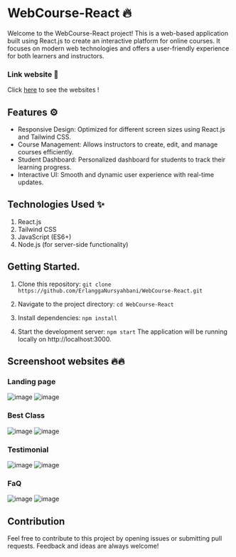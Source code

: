 # WebCourse-React 🔥
Welcome to the WebCourse-React project! This is a web-based application built using React.js to create an interactive platform for online courses. It focuses on modern web technologies and offers a user-friendly experience for both learners and instructors.

### Link website 🙌
Click [here]( https://webcourse-react-el.vercel.app/) to see the websites !

## Features ⚙
 - Responsive Design: Optimized for different screen sizes using React.js and Tailwind CSS.
 - Course Management: Allows instructors to create, edit, and manage courses efficiently.
 - Student Dashboard: Personalized dashboard for students to track their learning progress.
 - Interactive UI: Smooth and dynamic user experience with real-time updates.

## Technologies Used ✨
1. React.js
2. Tailwind CSS
3. JavaScript (ES6+)
4. Node.js (for server-side functionality)

## Getting Started.
1. Clone this repository:
`git clone https://github.com/ErlanggaNursyahbani/WebCourse-React.git`

2. Navigate to the project directory:
`cd WebCourse-React`

3. Install dependencies:
`npm install`

4. Start the development server:
`npm start`
The application will be running locally on http://localhost:3000.

## Screenshoot websites 🔥🔥
### Landing page
![image](https://github.com/user-attachments/assets/ed60bf98-9426-4021-a542-4ac611cb569e)
![image](https://github.com/user-attachments/assets/122455e5-0dbc-4f46-b0e7-f04e253a5511)

### Best Class 
![image](https://github.com/user-attachments/assets/e9c6c1eb-33f1-4c4d-b202-2b9b1811196e)
![image](https://github.com/user-attachments/assets/59578490-9b47-4cda-8cc6-014f3d9422e9)

### Testimonial 
![image](https://github.com/user-attachments/assets/3e8d5fd6-27e3-4d76-a80e-12b70344f9e4)
![image](https://github.com/user-attachments/assets/ce29b090-d0ab-4749-979c-5479d0651b9e)

### FaQ
![image](https://github.com/user-attachments/assets/68575d91-5c29-44da-9dc6-038b4d53d9b9)
![image](https://github.com/user-attachments/assets/764165ab-ae12-4827-b19d-c387dd51cebe)




## Contribution
Feel free to contribute to this project by opening issues or submitting pull requests. Feedback and ideas are always welcome!
